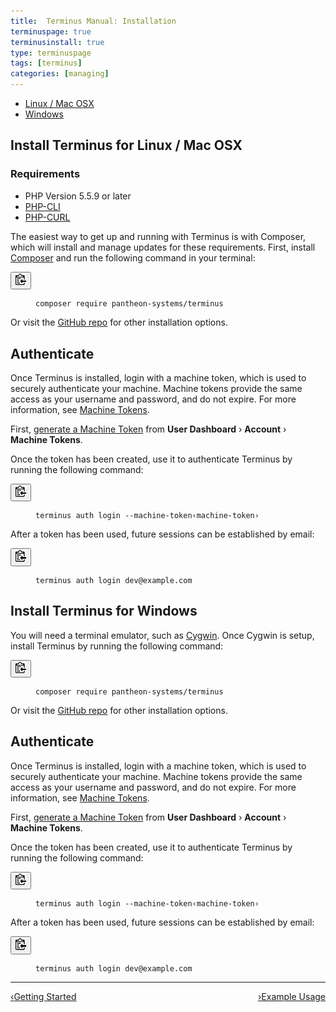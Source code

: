 ```yaml
---
title:  Terminus Manual: Installation
terminuspage: true
terminusinstall: true
type: terminuspage
tags: [terminus]
categories: [managing]
---
```

<!-- Tab Nav -->
<ul class="nav nav-tabs" role="tablist">
  <li id="unixtab" role="presentation" class="active"><a href="#unix" aria-controls="unix" role="tab" data-toggle="tab">Linux / Mac OSX</a></li>
  <li id="wintab" role="presentation"><a href="#win" aria-controls="win" role="tab" data-toggle="tab">Windows</a></li>
</ul>

<!-- Tab Panes -->
<div class="tab-content">
  <div role="tabpanel" class="tab-pane active" id="unix">
    <!-- Unix: Mac or Linux Instructions -->
    <h2>Install Terminus for Linux / Mac OSX</h2>
    <h3>Requirements</h3>
    <ul>
      <li>PHP Version 5.5.9 or later</li>
      <li><a href="http://www.php-cli.com/">PHP-CLI</a></li>
      <li><a href="http://php.net/manual/en/curl.setup.php">PHP-CURL</a></li>
    </ul>
    <p>The easiest way to get up and running with Terminus is with Composer, which will install and manage updates for these requirements. First, install <a href="https://getcomposer.org/">Composer</a> and run the following command in your terminal:</p>
    <div>
      <button class="btn btn-default btn-clippy" data-clipboard-target="#install-composer"><img class="clippy" src="/source/docs/assets/images/clippy.svg" width="17" alt="Copy to clipboard"></button>
      <figure class="highlight"><pre id="install-composer"><code class="bash" data-lang="bash">composer require pantheon-systems/terminus</code></pre></figure>
    </div>
    <p>Or visit the <a href="https://github.com/pantheon-systems/terminus">GitHub repo</a> for other installation options.</p>
    <h2>Authenticate</h2>
    <p>Once Terminus is installed, login with a machine token, which is used to securely authenticate your machine. Machine tokens provide the same access as your username and password, and do not expire. For more information, see <a href="/docs/machine-tokens">Machine Tokens</a>.</p>
    <p>First, <a href="https://dashboard.pantheon.io/machine-token/create">generate a Machine Token</a> from <strong>User Dashboard</strong> &rsaquo; <strong>Account</strong> &rsaquo; <strong>Machine Tokens</strong>.</p>
    <p>Once the token has been created, use it to authenticate Terminus by running the following command:</p>
    <div>
      <button class="btn btn-default btn-clippy" data-clipboard-target="#mt-auth"><img class="clippy" src="/source/docs/assets/images/clippy.svg" width="17" alt="Copy to clipboard"></button>
      <figure class="highlight"><pre id="mt-auth"><code class="bash" data-lang="bash">terminus auth login --machine-token&lsaquo;machine-token&rsaquo;</code></pre></figure>
    </div>
    <p>After a token has been used, future sessions can be established by email:</p>
    <div>
      <button class="btn btn-default btn-clippy" data-clipboard-target="#mt-login"><img class="clippy" src="/source/docs/assets/images/clippy.svg" width="17" alt="Copy to clipboard"></button>
      <figure class="highlight"><pre id="mt-login"><code class="bash" data-lang="bash">terminus auth login dev@example.com</code></pre></figure>
    </div>
  </div>

  <!-- Windows Instructions -->
  <div role="tabpanel" class="tab-pane" id="win">
  <h2>Install Terminus for Windows</h2>
  <p>You will need a terminal emulator, such as <a href="/docs/cygwin-windows/#using-cygwin">Cygwin</a>. Once Cygwin is setup, install Terminus by running the following command:</p>
  <div>
    <button class="btn btn-default btn-clippy" data-clipboard-target="#win-install-composer"><img class="clippy" src="/source/docs/assets/images/clippy.svg" width="17" alt="Copy to clipboard"></button>
    <figure class="highlight"><pre id="win-install-composer"><code class="bash" data-lang="bash">composer require pantheon-systems/terminus</code></pre></figure>
  </div>
  <p>Or visit the <a href="https://github.com/pantheon-systems/terminus">GitHub repo</a> for other installation options.</p>

  <h2>Authenticate</h2>
  <p>Once Terminus is installed, login with a machine token, which is used to securely authenticate your machine. Machine tokens provide the same access as your username and password, and do not expire. For more information, see <a href="/docs/machine-tokens">Machine Tokens</a>.</p>
  <p>First, <a href="https://dashboard.pantheon.io/machine-token/create">generate a Machine Token</a> from <strong>User Dashboard</strong> &rsaquo; <strong>Account</strong> &rsaquo; <strong>Machine Tokens</strong>.</p>
  <p>Once the token has been created, use it to authenticate Terminus by running the following command:</p>
  <div>
    <button class="btn btn-default btn-clippy" data-clipboard-target="#win-mt-auth"><img class="clippy" src="/source/docs/assets/images/clippy.svg" width="17" alt="Copy to clipboard"></button>
    <figure class="highlight"><pre id="win-mt-auth"><code class="bash" data-lang="bash">terminus auth login --machine-token&lsaquo;machine-token&rsaquo;</code></pre></figure>
  </div>
  <p>After a token has been used, future sessions can be established by email:</p>
  <div>
    <button class="btn btn-default btn-clippy" data-clipboard-target="#win-mt-login"><img class="clippy" src="/source/docs/assets/images/clippy.svg" width="17" alt="Copy to clipboard"></button>
    <figure class="highlight"><pre id="win-mt-login"><code class="bash" data-lang="bash">terminus auth login dev@example.com</code></pre></figure>
  </div>
  </div>
</div>

<div class="terminus-pager">
  <hr>
  <a style="float:left;" href="/docs/terminus"><span class="terminus-pager-lsaquo">&lsaquo;</span>Getting Started</a>
  <a style="float:right;" href="/docs/terminus/examples"><span class="terminus-pager-rsaquo">&rsaquo;</span>Example Usage</a>
</div>
